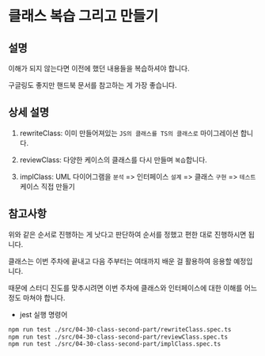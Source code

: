 # 클래스 복습 그리고 만들기

## 설명

이해가 되지 않는다면 이전에 했던 내용들을 복습하셔야 합니다.

구글링도 좋지만 핸드북 문서를 참고하는 게 가장 좋습니다.

## 상세 설명

1.  rewriteClass: 이미 만들어져있는 `JS의 클래스를 TS의 클래스로` 마이그레이션 합니다.

2.  reviewClass: 다양한 케이스의 클래스를 다시 만들며 `복습`합니다.

3.  implClass: UML 다이어그램을 `분석` => 인터페이스 `설계` => 클래스 `구현` => `테스트` 케이스 직접 만들기

## 참고사항

위와 같은 순서로 진행하는 게 낫다고 판단하여 순서를 정했고 편한 대로 진행하시면 됩니다.

클래스는 이번 주차에 끝내고 다음 주부터는 여태까지 배운 걸 활용하여 응용할 예정입니다.

때문에 스터디 진도를 맞추시려면 이번 주차에 클래스와 인터페이스에 대한 이해를 어느 정도 마쳐야 합니다.

* jest 실행 명령어

```bash
npm run test ./src/04-30-class-second-part/rewriteClass.spec.ts
npm run test ./src/04-30-class-second-part/reviewClass.spec.ts
npm run test ./src/04-30-class-second-part/implClass.spec.ts
```
